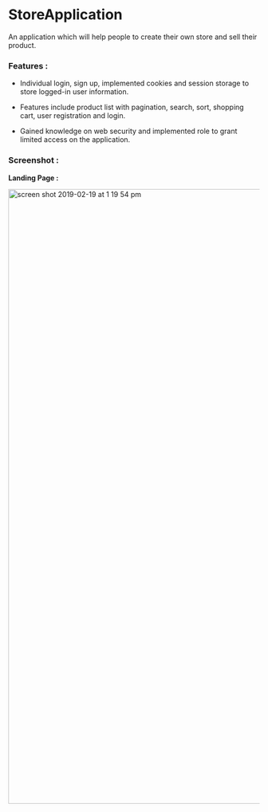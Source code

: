 # StoreApplication

An application which will help people to create their own store and sell their product.

### Features :

- Individual login, sign up, implemented cookies and session storage to store logged-in user information.

- Features include product list with pagination, search, sort, shopping cart, user registration and login.

- Gained knowledge on web security and implemented role to grant limited access on the application.


### Screenshot :
**Landing  Page :**

<img width="1233" alt="screen shot 2019-02-19 at 1 19 54 pm" src="https://user-images.githubusercontent.com/31779751/53048205-1587f780-3449-11e9-869e-aee90436ecaa.png">
